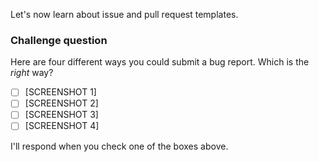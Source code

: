 Let's now learn about issue and pull request templates.

### Challenge question

Here are four different ways you could submit a bug report. Which is the _right_ way? 

- [ ] [SCREENSHOT 1]
- [ ] [SCREENSHOT 2]
- [ ] [SCREENSHOT 3]
- [ ] [SCREENSHOT 4]

I'll respond when you check one of the boxes above. 